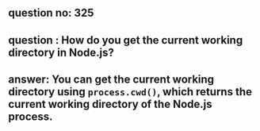 
      
## question no: 325

## question : How do you get the current working directory in Node.js?

## answer: You can get the current working directory using `process.cwd()`, which returns the current working directory of the Node.js process.
      